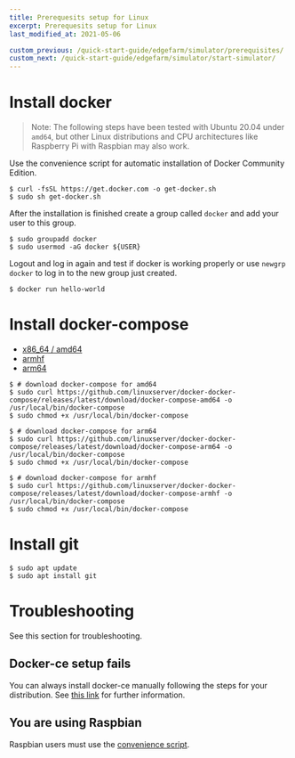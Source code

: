 ```yaml
---
title: Prerequesits setup for Linux
excerpt: Prerequesits setup for Linux
last_modified_at: 2021-05-06

custom_previous: /quick-start-guide/edgefarm/simulator/prerequisites/
custom_next: /quick-start-guide/edgefarm/simulator/start-simulator/
---
```


# Install docker

> Note: The following steps have been tested with Ubuntu 20.04 under `amd64`, but other Linux distributions and CPU architectures like Raspberry Pi with Raspbian may also work.
<!-- {: .notice--info} -->

Use the convenience script for automatic installation of Docker Community Edition.

```console
$ curl -fsSL https://get.docker.com -o get-docker.sh
$ sudo sh get-docker.sh
```

After the installation is finished create a group called `docker` and add your user to this group.

```console 
$ sudo groupadd docker
$ sudo usermod -aG docker ${USER}
```

Logout and log in again and test if docker is working properly or use `newgrp docker` to log in to the new group just created.

```console
$ docker run hello-world
```

# Install docker-compose

<ul class="nav nav-tabs">
  <li class="nav-item"><a class="nav-link active" data-toggle="tab" href="#x86_64_repo" role="tab" >x86_64 / amd64</a></li>
  <li class="nav-item"><a class="nav-link" data-toggle="tab" href="#armhf_repo" role="tab">armhf</a></li>
  <li class="nav-item"><a class="nav-link" data-toggle="tab" href="#arm64_repo" role="tab">arm64</a></li>
</ul>

<div class="tab-content">
<div class="tab-pane fade in active" id="x86_64_repo" role="tabpanel" markdown="1">

```console
$ # download docker-compose for amd64
$ sudo curl https://github.com/linuxserver/docker-docker-compose/releases/latest/download/docker-compose-amd64 -o /usr/local/bin/docker-compose
$ sudo chmod +x /usr/local/bin/docker-compose
```

</div>
<div class="tab-pane fade in" id="armhf_repo" role="tabpanel" markdown="1">

```console
$ # download docker-compose for arm64
$ sudo curl https://github.com/linuxserver/docker-docker-compose/releases/latest/download/docker-compose-arm64 -o /usr/local/bin/docker-compose
$ sudo chmod +x /usr/local/bin/docker-compose
```

</div>
<div class="tab-pane fade in" id="arm64_repo" role="tabpanel" markdown="1">

```console
$ # download docker-compose for armhf
$ sudo curl https://github.com/linuxserver/docker-docker-compose/releases/latest/download/docker-compose-armhf -o /usr/local/bin/docker-compose
$ sudo chmod +x /usr/local/bin/docker-compose
```

</div>
</div> <!-- tab-content -->

# Install git

```console
$ sudo apt update
$ sudo apt install git
```

# Troubleshooting

See this section for troubleshooting.

## Docker-ce setup fails

You can always install docker-ce manually following the steps for your distribution.
See [this link](https://docs.docker.com/engine/install/#supported-platforms) for further information.

## You are using Raspbian

Raspbian users must use the [convenience script](https://docs.docker.com/engine/install/debian/#install-using-the-convenience-script).

